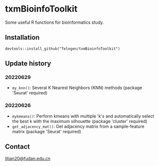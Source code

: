 # txmBioinfoToolkit

Some useful R functions for bioinformatics study.

## Installation
```
devtools::install_github("Telogen/txmBioinfoToolkit")
```

## Update history

### 20220629

- `my_knn()`: Several K Nearest Neighbors (KNN) methods (package 'Seurat' required)


### 20220626

- `mykmeans()`: Perform kmeans with multiple 'k's and automatically select the best k with the maximum silhouette (package 'cluster' required)
- `get_adjacency_mat()`: Get adjacency matrix from a sample-feature matrix (package 'Seurat' required)



## Contact
ljtian20@fudan.edu.cn


